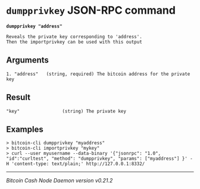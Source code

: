 `dumpprivkey` JSON-RPC command
==============================

**`dumpprivkey "address"`**

```
Reveals the private key corresponding to 'address'.
Then the importprivkey can be used with this output
```

Arguments
---------

```
1. "address"   (string, required) The bitcoin address for the private key
```

Result
------

```
"key"                (string) The private key
```

Examples
--------

```
> bitcoin-cli dumpprivkey "myaddress"
> bitcoin-cli importprivkey "mykey"
> curl --user myusername --data-binary '{"jsonrpc": "1.0", "id":"curltest", "method": "dumpprivkey", "params": ["myaddress"] }' -H 'content-type: text/plain;' http://127.0.0.1:8332/
```

***

*Bitcoin Cash Node Daemon version v0.21.2*
